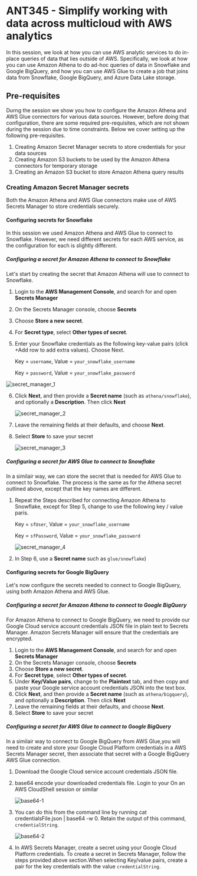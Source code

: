 # ANT345 - Simplify working with data across multicloud with AWS analytics

In this session, we look at how you can use AWS analytic services to do in-place queries of data that lies outside of AWS. Specifically, we look at how you can use Amazon Athena to do ad-hoc queries of data in Snowflake and Google BigQuery, and how you can use AWS Glue to create a job that joins data from Snowflake, Google BigQuery, and Azure Data Lake storage. 

## Pre-requisites
Durng the session we show you how to configure the Amazon Athena and AWS Glue connectors for various data sources. However, before doing that configuration, there are some required pre-requisites, which are not shown during the session due to time constraints. Below we cover setting up the following pre-requisites. 

1. Creating Amazon Secret Manager secrets to store credentials for your data sources
2. Creating Amazon S3 buckets to be used by the Amazon Athena connectors for temporary storage
3. Creating an Amazon S3 bucket to store Amazon Athena query results

### Creating Amazon Secret Manager secrets
Both the Amazon Athena and AWS Glue connectors make use of AWS Secrets Manager to store credentials securely. 

#### Configuring secrets for Snowflake
In this session we used Amazon Athena and AWS Glue to connect to Snowflake. However, we need different secrets for each AWS service, as the configuration for each is slightly different.

##### Configuring a secret for Amazon Athena to connect to Snowflake
Let's start by creating the secret that Amazon Athena will use to connect to Snowflake.

1.	Login to the **AWS Management Console**, and search for and open **Secrets Manager**
2.	On the Secrets Manager console, choose **Secrets** 
3.	Choose **Store a new secret**.
4.	For **Secret type**, select **Other types of secret**.
5.	Enter your Snowflake credentials as the following key-value pairs (click +Add row to add extra values). Choose Next.

       Key = `username`, Value = `your_snowflake_username`

       Key = `password`, Value = `your_snowflake_password`

   ![secret_manager_1](./images/secret_manager_1.png)

6. Click **Next**, and then provide a **Secret name** (such as `athena/snowflake`), and optionally a **Description**. Then click **Next**
   
   ![secret_manager_2](./images/secret_manager_2.png)
   
8. Leave the remaining fields at their defaults, and choose **Next**.
9. Select **Store** to save your secret
    
   ![secret_manager_3](./images/secret_manager_3.png)
   
##### Configuring a secret for AWS Glue to connect to Snowflake
In a similair way, we can store the secret that is needed for AWS Glue to connect to Snowflake. The process is the same as for the Athena secret outlined above, except that the key names are different. 

1. Repeat the Steps described for connecting Amazon Athena to Snowflake, except for Step 5, change to use the following key / value paris.

     Key = `sfUser`, Value = `your_snowflake_username`

     Key = `sfPassword`, Value = `your_snowflake_password`

   ![secret_manager_4](./images/secret_manager_4.png)
   
3. In Step 6, use a **Secret name** such as `glue/snowflake`)

#### Configuring secrets for Google BigQuery
Let's now configure the secrets needed to connect to Google BigQuery, using both Amazon Athena and AWS Glue. 

##### Configuring a secret for Amazon Athena to connect to Google BigQuery
For Amazon Athena to connect to Google BigQuery, we need to provide our Google Cloud service account credentials JSON file in plain text to Secrets Manager. Amazon Secrets Manager will ensure that the credentials are encrypted. 

1.	Login to the **AWS Management Console**, and search for and open **Secrets Manager**
2.	On the Secrets Manager console, choose **Secrets** 
3.	Choose **Store a new secret**.
4.	For **Secret type**, select **Other types of secret**.
5.	Under **Key/Value pairs**, change to the **Plaintext** tab, and then copy and paste your Google service account credentials JSON into the text box. 
6. Click **Next**, and then provide a **Secret name** (such as `athena/bigquery`), and optionally a **Description**. Then click **Next**
7. Leave the remaining fields at their defaults, and choose **Next**.
8. Select **Store** to save your secret

##### Configuring a secret for AWS Glue to connect to Google BigQuery
In a similair way to connect to Google BigQuery from AWS Glue,you will need to create and store your Google Cloud Platform credentials in a AWS Secrets Manager secret, then associate that secret with a Google BigQuery AWS Glue connection.

1. Download the  Google Cloud service account credentials JSON file.
2. base64 encode your downloaded credentials file. Login to your On an AWS CloudShell session or similar
   
   ![base64-1](./images/base64-1.png)

4. You can do this from the command line by running cat credentialsFile.json | base64 -w 0. Retain the output of this command, `credentialString`.

   ![base64-2](./images/base64-2.png)   

6. In AWS Secrets Manager, create a secret using your Google Cloud Platform credentials. To create a secret in Secrets Manager, follow the steps provided above section.When selecting Key/value pairs, create a pair for the key credentials with the value `credentialString`.









